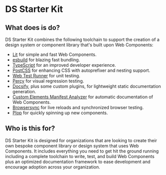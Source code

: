 # DS Starter Kit

## What does is do?

DS Starter Kit combines the following toolchain to support the creation of a
design system or component library that's built upon Web Components:

- [Lit](https://lit.dev/) for simple and fast Web Components.
- [esbuild](https://esbuild.github.io/) for blazing fast bundling.
- [TypeScript](https://www.typescriptlang.org/) for an improved developer experience.
- [PostCSS](https://postcss.org/) for enhancing CSS with autoprefixer and nesting support.
- [Web Test Runner](https://modern-web.dev/docs/test-runner/overview/) for unit testing.
- [Percy](https://percy.io/) for visual regression testing.
- [Docsify](https://docsify.js.org), plus some custom plugins, for lightweight static documentation generation.
- [Custom Elements Manifest Analyzer](https://custom-elements-manifest.open-wc.org/analyzer/getting-started/) for automatic documentation of Web Components.
- [Browsersync](https://browsersync.io/) for live reloads and synchronized browser testing.
- [Plop](https://plopjs.com/) for quickly spinning up new components.

## Who is this for?

DS Starter Kit is designed for organizations that are looking to create their
own bespoke component library or design system that uses Web Components. It includes everything you need to get hit the ground running including a complete toolchain
to write, test, and build Web Components plus an optimized documentation framework
to ease development and encourage adoption across your organization.
